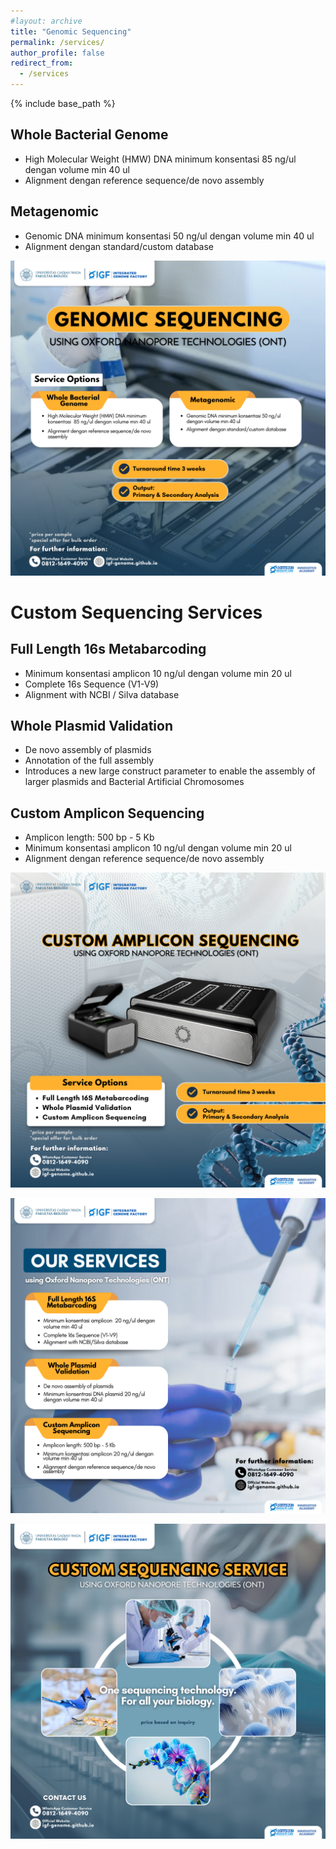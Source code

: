 ```yaml
---
#layout: archive
title: "Genomic Sequencing"
permalink: /services/
author_profile: false
redirect_from:
  - /services
---
```


{% include base_path %}

Whole Bacterial Genome
-----
* High Molecular Weight (HMW) DNA minimum  konsentasi  85 ng/ul dengan volume min 40 ul
* Alignment dengan reference sequence/de novo assembly

Metagenomic
-----
* Genomic DNA minimum konsentasi 50 ng/ul dengan volume min 40 ul
* Alignment dengan standard/custom database 

![service](/images/GS.png)


Custom Sequencing Services
======

Full Length 16s Metabarcoding
-----
* Minimum konsentasi amplicon  10 ng/ul dengan volume min 20 ul
* Complete 16s Sequence (V1-V9)
* Alignment with NCBI / Silva database

Whole Plasmid Validation
-----
* De novo assembly of plasmids
* Annotation of the full assembly
* Introduces a new large construct parameter to enable the assembly of larger plasmids and Bacterial Artificial Chromosomes

Custom Amplicon Sequencing
-----
* Amplicon length: 500 bp - 5 Kb
* Minimum konsentasi amplicon  10 ng/ul dengan volume min 20 ul
* Alignment dengan reference sequence/de novo assembly

![service](/images/CAS.png)

![service](/images/OS.png)

![service](/images/CSS.png)

